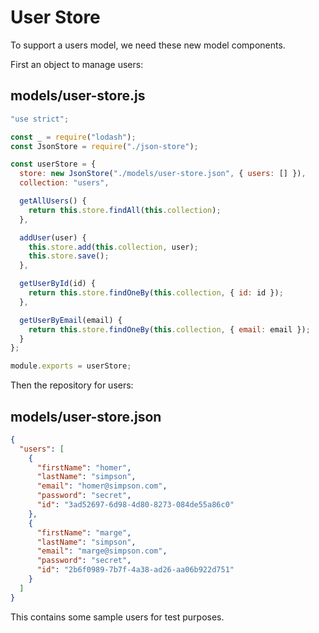 # User Store

To support a users model, we need these new model components.

First an object to manage users:

## models/user-store.js

```javascript
"use strict";

const _ = require("lodash");
const JsonStore = require("./json-store");

const userStore = {
  store: new JsonStore("./models/user-store.json", { users: [] }),
  collection: "users",

  getAllUsers() {
    return this.store.findAll(this.collection);
  },

  addUser(user) {
    this.store.add(this.collection, user);
    this.store.save();
  },

  getUserById(id) {
    return this.store.findOneBy(this.collection, { id: id });
  },

  getUserByEmail(email) {
    return this.store.findOneBy(this.collection, { email: email });
  }
};

module.exports = userStore;
```

Then the repository for users:

## models/user-store.json

```json
{
  "users": [
    {
      "firstName": "homer",
      "lastName": "simpson",
      "email": "homer@simpson.com",
      "password": "secret",
      "id": "3ad52697-6d98-4d80-8273-084de55a86c0"
    },
    {
      "firstName": "marge",
      "lastName": "simpson",
      "email": "marge@simpson.com",
      "password": "secret",
      "id": "2b6f0989-7b7f-4a38-ad26-aa06b922d751"
    }
  ]
}
```

This contains some sample users for test purposes.

